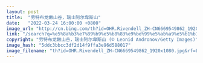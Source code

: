```yaml
---
layout: post
title:  "劳特布龙嫩山谷，瑞士阿尔卑斯山"
date:   "2022-03-24 16:00:00 +0800"
image_url: "http://cn.bing.com/th?id=OHR.Rivendell_ZH-CN6669549862_1920x1080.jpg&rf=LaDigue_1920x1080.jpg&pid=hp"
link: "/search?q=%e5%8a%b3%e7%89%b9%e5%b8%83%e9%be%99%e5%ab%a9%e5%b1%b1%e8%b0%b7&form=hpcapt&mkt=zh-cn"
copyright: "劳特布龙嫩山谷，瑞士阿尔卑斯山 (© Leonid Andronov/Getty Images)"
image_hash: "5ddc3bbcc3df2d14f9ffa3e96d588017"
image_filename: "th?id=OHR.Rivendell_ZH-CN6669549862_1920x1080.jpg&rf=LaDigue_1920x1080.jpg&pid=hp"
---
```

